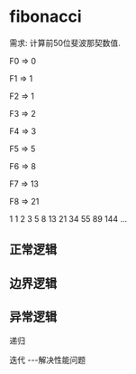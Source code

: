 # fibonacci

需求: 计算前50位斐波那契数值.

F0 => 0

F1 => 1

F2 => 1  

F3 => 2

F4 => 3

F5 => 5  

F6 => 8

F7 => 13

F8 => 21  

1 1 2 3 5 8 13 21 34 55 89 144 ...

## 正常逻辑
## 边界逻辑
## 异常逻辑


递归

迭代 ---解决性能问题
